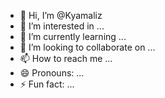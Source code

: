 - 👋 Hi, I’m @Kyamaliz
- 👀 I’m interested in ...
- 🌱 I’m currently learning ...
- 💞️ I’m looking to collaborate on ...
- 📫 How to reach me ...
- 😄 Pronouns: ...
- ⚡ Fun fact: ...

<!---
Kyamaliz/Kyamaliz is a ✨ special ✨ repository because its `README.md` (this file) appears on your GitHub profile.
You can click the Preview link to take a look at your changes.
--->
